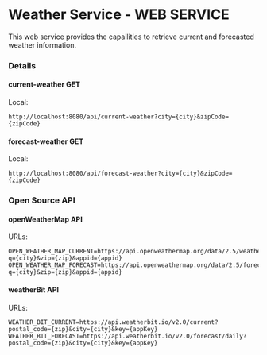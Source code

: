# Weather Service - WEB SERVICE

This web service provides the capailities to retrieve current and forecasted weather information. 

### Details

#### current-weather GET

Local: 
	
	http://localhost:8080/api/current-weather?city={city}&zipCode={zipCode}
	

#### forecast-weather GET

Local: 

	http://localhost:8080/api/forecast-weather?city={city}&zipCode={zipCode}
	

### Open Source API

#### openWeatherMap API

URLs: 

	OPEN_WEATHER_MAP_CURRENT=https://api.openweathermap.org/data/2.5/weather?q={city}&zip={zip}&appid={appid}
	OPEN_WEATHER_MAP_FORECAST=https://api.openweathermap.org/data/2.5/forecast?q={city}&zip={zip}&appid={appid}


#### weatherBit API

URLs:

	WEATHER_BIT_CURRENT=https://api.weatherbit.io/v2.0/current?postal_code={zip}&city={city}&key={appKey}
	WEATHER_BIT_FORECAST=https://api.weatherbit.io/v2.0/forecast/daily?postal_code={zip}&city={city}&key={appKey}
